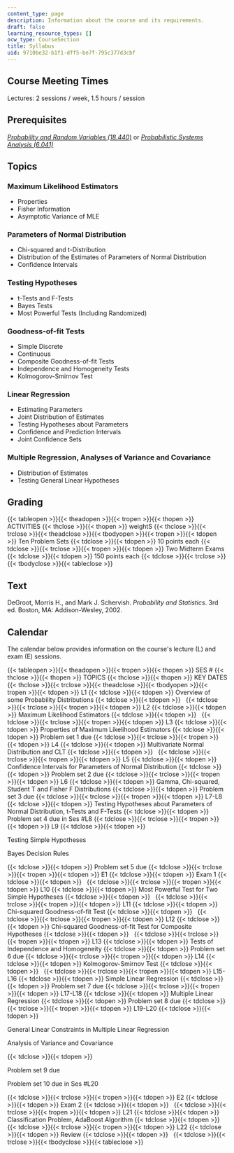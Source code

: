 ```yaml
---
content_type: page
description: Information about the course and its requirements.
draft: false
learning_resource_types: []
ocw_type: CourseSection
title: Syllabus
uid: 9710be32-b1f1-dff5-be7f-795c377d3cbf
---
```

## Course Meeting Times

Lectures: 2 sessions / week, 1.5 hours / session

## Prerequisites

[*Probability and Random Variables (18.440*)](/courses/18-440-probability-and-random-variables-spring-2014) or [*Probabilistic Systems Analysis (6.041)*](/courses/6-041sc-probabilistic-systems-analysis-and-applied-probability-fall-2013)

## Topics

### Maximum Likelihood Estimators

- Properties
- Fisher Information
- Asymptotic Variance of MLE

### Parameters of Normal Distribution

- Chi-squared and t-Distribution
- Distribution of the Estimates of Parameters of Normal Distribution
- Confidence Intervals

### Testing Hypotheses

- t-Tests and F-Tests
- Bayes Tests
- Most Powerful Tests (Including Randomized)

### Goodness-of-fit Tests

- Simple Discrete
- Continuous
- Composite Goodness-of-fit Tests
- Independence and Homogeneity Tests
- Kolmogorov-Smirnov Test

### Linear Regression

- Estimating Parameters
- Joint Distribution of Estimates
- Testing Hypotheses about Parameters
- Confidence and Prediction Intervals
- Joint Confidence Sets

### Multiple Regression, Analyses of Variance and Covariance

- Distribution of Estimates
- Testing General Linear Hypotheses

## Grading

{{< tableopen >}}{{< theadopen >}}{{< tropen >}}{{< thopen >}}
ACTIVITIES
{{< thclose >}}{{< thopen >}}
weightS
{{< thclose >}}{{< trclose >}}{{< theadclose >}}{{< tbodyopen >}}{{< tropen >}}{{< tdopen >}}
Ten Problem Sets
{{< tdclose >}}{{< tdopen >}}
10 points each
{{< tdclose >}}{{< trclose >}}{{< tropen >}}{{< tdopen >}}
Two Midterm Exams
{{< tdclose >}}{{< tdopen >}}
150 points each
{{< tdclose >}}{{< trclose >}}{{< tbodyclose >}}{{< tableclose >}}

## Text

DeGroot, Morris H., and Mark J. Schervish. *Probability and Statistics*. 3rd ed. Boston, MA: Addison-Wesley, 2002.

## Calendar

The calendar below provides information on the course's lecture (L) and exam (E) sessions.

{{< tableopen >}}{{< theadopen >}}{{< tropen >}}{{< thopen >}}
SES #
{{< thclose >}}{{< thopen >}}
TOPICS
{{< thclose >}}{{< thopen >}}
KEY DATES
{{< thclose >}}{{< trclose >}}{{< theadclose >}}{{< tbodyopen >}}{{< tropen >}}{{< tdopen >}}
L1
{{< tdclose >}}{{< tdopen >}}
Overview of some Probability Distributions
{{< tdclose >}}{{< tdopen >}}
 
{{< tdclose >}}{{< trclose >}}{{< tropen >}}{{< tdopen >}}
L2
{{< tdclose >}}{{< tdopen >}}
Maximum Likelihood Estimators
{{< tdclose >}}{{< tdopen >}}
 
{{< tdclose >}}{{< trclose >}}{{< tropen >}}{{< tdopen >}}
L3
{{< tdclose >}}{{< tdopen >}}
Properties of Maximum Likelihood Estimators
{{< tdclose >}}{{< tdopen >}}
Problem set 1 due
{{< tdclose >}}{{< trclose >}}{{< tropen >}}{{< tdopen >}}
L4
{{< tdclose >}}{{< tdopen >}}
Multivariate Normal Distribution and CLT
{{< tdclose >}}{{< tdopen >}}
 
{{< tdclose >}}{{< trclose >}}{{< tropen >}}{{< tdopen >}}
L5
{{< tdclose >}}{{< tdopen >}}
Confidence Intervals for Parameters of Normal Distribution
{{< tdclose >}}{{< tdopen >}}
Problem set 2 due
{{< tdclose >}}{{< trclose >}}{{< tropen >}}{{< tdopen >}}
L6
{{< tdclose >}}{{< tdopen >}}
Gamma, Chi-squared, Student T and Fisher F Distributions
{{< tdclose >}}{{< tdopen >}}
Problem set 3 due
{{< tdclose >}}{{< trclose >}}{{< tropen >}}{{< tdopen >}}
L7-L8
{{< tdclose >}}{{< tdopen >}}
Testing Hypotheses about Parameters of Normal Distribution, t-Tests and F-Tests
{{< tdclose >}}{{< tdopen >}}
Problem set 4 due in Ses #L8
{{< tdclose >}}{{< trclose >}}{{< tropen >}}{{< tdopen >}}
L9
{{< tdclose >}}{{< tdopen >}}

Testing Simple Hypotheses

Bayes Decision Rules

{{< tdclose >}}{{< tdopen >}}
Problem set 5 due
{{< tdclose >}}{{< trclose >}}{{< tropen >}}{{< tdopen >}}
E1
{{< tdclose >}}{{< tdopen >}}
Exam 1
{{< tdclose >}}{{< tdopen >}}
 
{{< tdclose >}}{{< trclose >}}{{< tropen >}}{{< tdopen >}}
L10
{{< tdclose >}}{{< tdopen >}}
Most Powerful Test for Two Simple Hypotheses
{{< tdclose >}}{{< tdopen >}}
 
{{< tdclose >}}{{< trclose >}}{{< tropen >}}{{< tdopen >}}
L11
{{< tdclose >}}{{< tdopen >}}
Chi-squared Goodness-of-fit Test
{{< tdclose >}}{{< tdopen >}}
 
{{< tdclose >}}{{< trclose >}}{{< tropen >}}{{< tdopen >}}
L12
{{< tdclose >}}{{< tdopen >}}
Chi-squared Goodness-of-fit Test for Composite Hypotheses
{{< tdclose >}}{{< tdopen >}}
 
{{< tdclose >}}{{< trclose >}}{{< tropen >}}{{< tdopen >}}
L13
{{< tdclose >}}{{< tdopen >}}
Tests of Independence and Homogeneity
{{< tdclose >}}{{< tdopen >}}
Problem set 6 due
{{< tdclose >}}{{< trclose >}}{{< tropen >}}{{< tdopen >}}
L14
{{< tdclose >}}{{< tdopen >}}
Kolmogorov-Smirnov Test
{{< tdclose >}}{{< tdopen >}}
 
{{< tdclose >}}{{< trclose >}}{{< tropen >}}{{< tdopen >}}
L15-L16
{{< tdclose >}}{{< tdopen >}}
Simple Linear Regression
{{< tdclose >}}{{< tdopen >}}
Problem set 7 due
{{< tdclose >}}{{< trclose >}}{{< tropen >}}{{< tdopen >}}
L17-L18
{{< tdclose >}}{{< tdopen >}}
Multiple Linear Regression
{{< tdclose >}}{{< tdopen >}}
Problem set 8 due
{{< tdclose >}}{{< trclose >}}{{< tropen >}}{{< tdopen >}}
L19-L20
{{< tdclose >}}{{< tdopen >}}

General Linear Constraints in Multiple Linear Regression

Analysis of Variance and Covariance

{{< tdclose >}}{{< tdopen >}}

Problem set 9 due

Problem set 10 due in Ses #L20

{{< tdclose >}}{{< trclose >}}{{< tropen >}}{{< tdopen >}}
E2
{{< tdclose >}}{{< tdopen >}}
Exam 2
{{< tdclose >}}{{< tdopen >}}
 
{{< tdclose >}}{{< trclose >}}{{< tropen >}}{{< tdopen >}}
L21
{{< tdclose >}}{{< tdopen >}}
Classification Problem, AdaBoost Algorithm
{{< tdclose >}}{{< tdopen >}}
 
{{< tdclose >}}{{< trclose >}}{{< tropen >}}{{< tdopen >}}
L22
{{< tdclose >}}{{< tdopen >}}
Review
{{< tdclose >}}{{< tdopen >}}
 
{{< tdclose >}}{{< trclose >}}{{< tbodyclose >}}{{< tableclose >}}